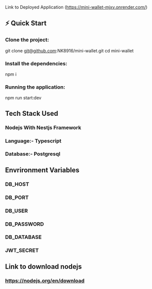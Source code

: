 
Link to Deployed Application (https://mini-wallet-mjxv.onrender.com/)

## ⚡ Quick Start
  ### Clone the project:
  git clone git@github.com:NK8916/mini-wallet.git
  cd mini-wallet

  ### Install the dependencies:
  npm i

  ### Running the application:
  npm run start:dev

## Tech Stack Used
  ### Nodejs With Nestjs Framework
  ### Language:- Typescript
  ### Database:- Postgresql

## Envrironment Variables
  ### DB_HOST
  ### DB_PORT
  ### DB_USER
  ### DB_PASSWORD
  ### DB_DATABASE
  ### JWT_SECRET

## Link to download nodejs
  ### https://nodejs.org/en/download

